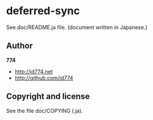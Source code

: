 deferred-sync
=============

See doc/README.ja file.
(document written in Japanese.)


Author
------

**774**

+ http://id774.net
+ http://github.com/id774


Copyright and license
---------------------

See the file doc/COPYING (.ja).

